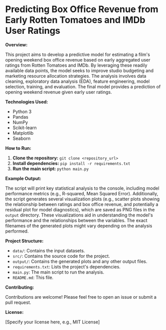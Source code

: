 # Predicting Box Office Revenue from Early Rotten Tomatoes and IMDb User Ratings

**Overview:**

This project aims to develop a predictive model for estimating a film's opening weekend box office revenue based on early aggregated user ratings from Rotten Tomatoes and IMDb.  By leveraging these readily available data points, the model seeks to improve studio budgeting and marketing resource allocation strategies. The analysis involves data cleaning, exploratory data analysis (EDA), feature engineering, model selection, training, and evaluation.  The final model provides a prediction of opening weekend revenue given early user ratings.

**Technologies Used:**

* Python 3
* Pandas
* NumPy
* Scikit-learn
* Matplotlib
* Seaborn


**How to Run:**

1. **Clone the repository:**  `git clone <repository_url>`
2. **Install dependencies:** `pip install -r requirements.txt`
3. **Run the main script:** `python main.py`


**Example Output:**

The script will print key statistical analysis to the console, including model performance metrics (e.g., R-squared, Mean Squared Error).  Additionally, the script generates several visualization plots (e.g., scatter plots showing the relationship between ratings and box office revenue, and potentially a residual plot for model diagnostics), which are saved as PNG files in the `output` directory.  These visualizations aid in understanding the model's performance and the relationships between the variables.  The exact filenames of the generated plots might vary depending on the analysis performed.


**Project Structure:**

* `data/`: Contains the input datasets.
* `src/`: Contains the source code for the project.
* `output/`: Contains the generated plots and any other output files.
* `requirements.txt`: Lists the project's dependencies.
* `main.py`: The main script to run the analysis.
* `README.md`: This file.


**Contributing:**

Contributions are welcome! Please feel free to open an issue or submit a pull request.


**License:**

[Specify your license here, e.g., MIT License]